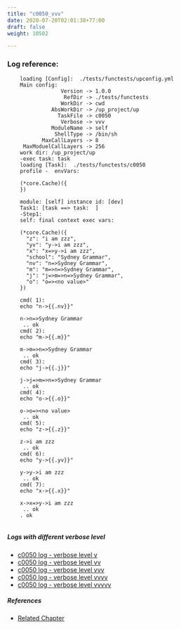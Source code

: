 ```yaml
---
title: "c0050_vvv"
date: 2020-07-20T02:01:38+77:00
draft: false
weight: 10502

---
```


### Log reference: <no value>

```
    loading [Config]:  ./tests/functests/upconfig.yml
    Main config:
                 Version -> 1.0.0
                  RefDir -> ./tests/functests
                 WorkDir -> cwd
              AbsWorkDir -> /up_project/up
                TaskFile -> c0050
                 Verbose -> vvv
              ModuleName -> self
               ShellType -> /bin/sh
           MaxCallLayers -> 8
     MaxModuelCallLayers -> 256
    work dir: /up_project/up
    -exec task: task
    loading [Task]:  ./tests/functests/c0050
    profile -  envVars:
    
    (*core.Cache)({
    })
    
    module: [self] instance id: [dev]
    Task1: [task ==> task:  ]
    -Step1:
    self: final context exec vars:
    
    (*core.Cache)({
      "z": "i am zzz",
      "yv": "y->i am zzz",
      "x": "x=>y->i am zzz",
      "school": "Sydney Grammar",
      "nv": "n=>Sydney Grammar",
      "m": "m=>n=>Sydney Grammar",
      "j": "j=>m=>n=>Sydney Grammar",
      "o": "o=><no value>"
    })
    
    cmd( 1):
    echo "n->{{.nv}}"
    
    n->n=>Sydney Grammar
     .. ok
    cmd( 2):
    echo "m->{{.m}}"
    
    m->m=>n=>Sydney Grammar
     .. ok
    cmd( 3):
    echo "j->{{.j}}"
    
    j->j=>m=>n=>Sydney Grammar
     .. ok
    cmd( 4):
    echo "o->{{.o}}"
    
    o->o=><no value>
     .. ok
    cmd( 5):
    echo "z->{{.z}}"
    
    z->i am zzz
     .. ok
    cmd( 6):
    echo "y->{{.yv}}"
    
    y->y->i am zzz
     .. ok
    cmd( 7):
    echo "x->{{.x}}"
    
    x->x=>y->i am zzz
     .. ok
    . ok
    
```

##### Logs with different verbose level
* [c0050 log - verbose level v](../../logs/c0050_v)
* [c0050 log - verbose level vv](../../logs/c0050_vv)
* [c0050 log - verbose level vvv](../../logs/c0050_vvv)
* [c0050 log - verbose level vvvv](../../logs/c0050_vvvv)
* [c0050 log - verbose level vvvvv](../../logs/c0050_vvvvv)

##### References
* [Related Chapter](../../dvars/c0050)
